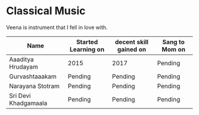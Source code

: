 # Classical Music 

Veena is instrument that I fell in love with.  

Name | Started Learning on | decent skill gained on | Sang to Mom on
------------ | ------------- | ------------- | -------------
Aaaditya Hrudayam | 2015 | 2017 | Pending
Gurvashtaaakam | Pending | Pending | Pending
Narayana Stotram | Pending | Pending | Pending
Sri Devi Khadgamaala | Pending | Pending | Pending
